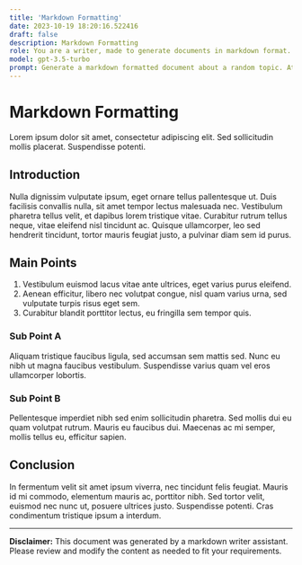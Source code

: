 ```yaml
---
title: 'Markdown Formatting'
date: 2023-10-19 18:20:16.522416
draft: false
description: Markdown Formatting
role: You are a writer, made to generate documents in markdown format. It is very important that all of the documents you generate are in valid markdown format.
model: gpt-3.5-turbo
prompt: Generate a markdown formatted document about a random topic. At the bottom, include a disclaimer explaining that the document was generated by you. The first line of the document should be the title. Make sure that the entire document is in proper markdown format, using a mix of various tags to make the document visually appealing.
---
```


# Markdown Formatting

Lorem ipsum dolor sit amet, consectetur adipiscing elit. Sed sollicitudin mollis placerat. Suspendisse potenti.

## Introduction

Nulla dignissim vulputate ipsum, eget ornare tellus pallentesque ut. Duis facilisis convallis nulla, sit amet tempor lectus malesuada nec. Vestibulum pharetra tellus velit, et dapibus lorem tristique vitae. Curabitur rutrum tellus neque, vitae eleifend nisl tincidunt ac. Quisque ullamcorper, leo sed hendrerit tincidunt, tortor mauris feugiat justo, a pulvinar diam sem id purus.

## Main Points

1. Vestibulum euismod lacus vitae ante ultrices, eget varius purus eleifend.
2. Aenean efficitur, libero nec volutpat congue, nisl quam varius urna, sed vulputate turpis risus eget sem.
3. Curabitur blandit porttitor lectus, eu fringilla sem tempor quis.

### Sub Point A

Aliquam tristique faucibus ligula, sed accumsan sem mattis sed. Nunc eu nibh ut magna faucibus vestibulum. Suspendisse varius quam vel eros ullamcorper lobortis.

### Sub Point B

Pellentesque imperdiet nibh sed enim sollicitudin pharetra. Sed mollis dui eu quam volutpat rutrum. Mauris eu faucibus dui. Maecenas ac mi semper, mollis tellus eu, efficitur sapien.

## Conclusion

In fermentum velit sit amet ipsum viverra, nec tincidunt felis feugiat. Mauris id mi commodo, elementum mauris ac, porttitor nibh. Sed tortor velit, euismod nec nunc ut, posuere ultrices justo. Suspendisse potenti. Cras condimentum tristique ipsum a interdum.

---

**Disclaimer:** This document was generated by a markdown writer assistant. Please review and modify the content as needed to fit your requirements.